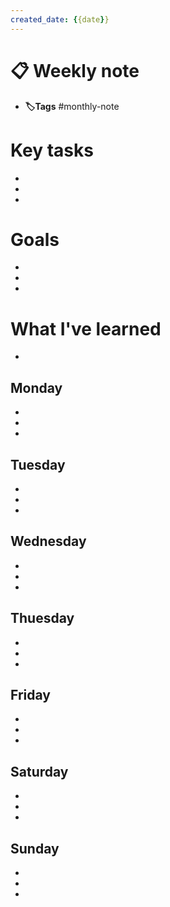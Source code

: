 ```yaml
---
created_date: {{date}}
---
```


# 📋 Weekly note
- **🏷️Tags** #monthly-note

# Key tasks
-  
-  
-  

# Goals
-  
-  
-  

# What I've learned
- 


## Monday
- 
- 
- 

## Tuesday
- 
- 
- 

## Wednesday
- 
- 
- 

## Thuesday
- 
- 
- 

## Friday
- 
- 
- 

## Saturday
- 
- 
- 

## Sunday
- 
- 
- 
